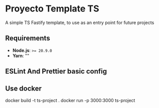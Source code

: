 # Proyecto Template TS

A simple TS Fastify template, to use as an entry point for future projects

## Requirements

- **Node.js**: `>= 20.9.0`
- **Yarn**: ""

## ESLint And Prettier basic config

## Use docker

docker build -t ts-project .
docker run -p 3000:3000 ts-project
